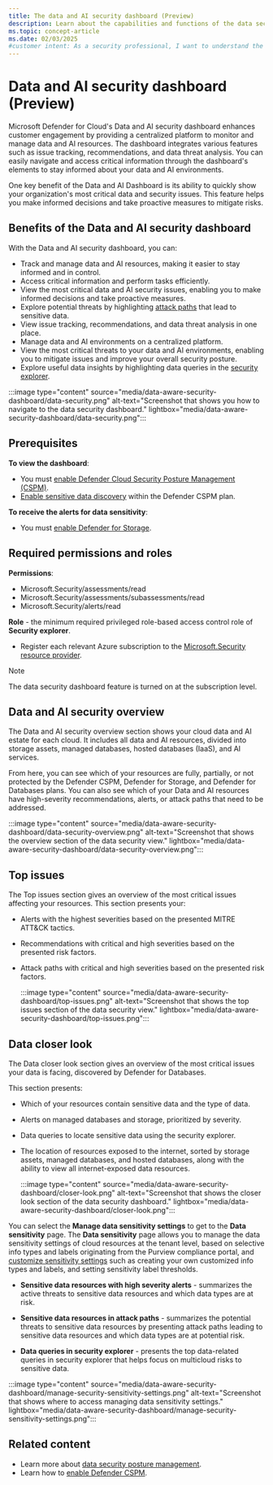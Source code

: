 ```yaml
---
title: The data and AI security dashboard (Preview)
description: Learn about the capabilities and functions of the data security posture management view in Microsoft Defender for Cloud.
ms.topic: concept-article
ms.date: 02/03/2025
#customer intent: As a security professional, I want to understand the information presented to me on the data and AI security dashboard so that I can effectively manage the security of my organization's data and AI estate, risks and insights.
---
```


# Data and AI security dashboard (Preview)

Microsoft Defender for Cloud's Data and AI security dashboard enhances customer engagement by providing a centralized platform to monitor and manage data and AI resources. The dashboard integrates various features such as issue tracking, recommendations, and data threat analysis. You can easily navigate and access critical information through the dashboard's elements to stay informed about your data and AI environments.

One key benefit of the Data and AI Dashboard is its ability to quickly show your organization's most critical data and security issues. This feature helps you make informed decisions and take proactive measures to mitigate risks.

## Benefits of the Data and AI security dashboard

With the Data and AI security dashboard, you can:

- Track and manage data and AI resources, making it easier to stay informed and in control.
- Access critical information and perform tasks efficiently.
- View the most critical data and AI security issues, enabling you to make informed decisions and take proactive measures.
- Explore potential threats by highlighting [attack paths](concept-attack-path.md) that lead to sensitive data.
- View issue tracking, recommendations, and data threat analysis in one place.
- Manage data and AI environments on a centralized platform.
- View the most critical threats to your data and AI environments, enabling you to mitigate issues and improve your overall security posture.
- Explore useful data insights by highlighting data queries in the [security explorer](how-to-manage-cloud-security-explorer.md).

:::image type="content" source="media/data-aware-security-dashboard/data-security.png" alt-text="Screenshot that shows you how to navigate to the data security dashboard." lightbox="media/data-aware-security-dashboard/data-security.png":::

## Prerequisites

**To view the dashboard**:

- You must [enable Defender Cloud Security Posture Management (CSPM)](tutorial-enable-cspm-plan.md).
- [Enable sensitive data discovery](tutorial-enable-cspm-plan.md#enable-the-components-of-the-defender-cspm-plan) within the Defender CSPM plan.  

**To receive the alerts for data sensitivity**:

- You must [enable Defender for Storage](tutorial-enable-storage-plan.md).

## Required permissions and roles

**Permissions**:

- Microsoft.Security/assessments/read
- Microsoft.Security/assessments/subassessments/read
- Microsoft.Security/alerts/read

**Role** - the minimum required privileged role-based access control role of **Security explorer**.

- Register each relevant Azure subscription to the [Microsoft.Security resource provider](/azure/azure-resource-manager/management/resource-providers-and-types#register-resource-provider).

> [!NOTE]
> The data security dashboard feature is turned on at the subscription level.

## Data and AI security overview

The Data and AI security overview section shows your cloud data and AI estate for each cloud. It includes all data and AI resources, divided into storage assets, managed databases, hosted databases (IaaS), and AI services.

From here, you can see which of your resources are fully, partially, or not protected by the Defender CSPM, Defender for Storage, and Defender for Databases plans. You can also see which of your Data and AI resources have high-severity recommendations, alerts, or attack paths that need to be addressed.

:::image type="content" source="media/data-aware-security-dashboard/data-security-overview.png" alt-text="Screenshot that shows the overview section of the data security view." lightbox="media/data-aware-security-dashboard/data-security-overview.png":::

## Top issues

The Top issues section gives an overview of the most critical issues affecting your resources. This section presents your:

- Alerts with the highest severities based on the presented MITRE ATT&CK tactics.
- Recommendations with critical and high severities based on the presented risk factors.
- Attack paths with critical and high severities based on the presented risk factors.

    :::image type="content" source="media/data-aware-security-dashboard/top-issues.png" alt-text="Screenshot that shows the top issues section of the data security view." lightbox="media/data-aware-security-dashboard/top-issues.png":::

## Data closer look

The Data closer look section gives an overview of the most critical issues your data is facing, discovered by Defender for Databases.

This section presents:

- Which of your resources contain sensitive data and the type of data.
- Alerts on managed databases and storage, prioritized by severity.
- Data queries to locate sensitive data using the security explorer.
- The location of resources exposed to the internet, sorted by storage assets, managed databases, and hosted databases, along with the ability to view all internet-exposed data resources.

    :::image type="content" source="media/data-aware-security-dashboard/closer-look.png" alt-text="Screenshot that shows the closer look section of the data security dashboard." lightbox="media/data-aware-security-dashboard/closer-look.png":::

You can select the **Manage data sensitivity settings** to get to the **Data sensitivity** page. The **Data sensitivity** page allows you to manage the data sensitivity settings of cloud resources at the tenant level, based on selective info types and labels originating from the Purview compliance portal, and [customize sensitivity settings](data-sensitivity-settings.md) such as creating your own customized info types and labels, and setting sensitivity label thresholds.

- **Sensitive data resources with high severity alerts** - summarizes the active threats to sensitive data resources and which data types are at risk.

- **Sensitive data resources in attack paths** - summarizes the potential threats to sensitive data resources  by presenting attack paths leading to sensitive data resources and which data types are at potential risk.

- **Data queries in security explorer** - presents the top data-related queries in security explorer that helps focus on multicloud risks to sensitive data.

:::image type="content" source="media/data-aware-security-dashboard/manage-security-sensitivity-settings.png" alt-text="Screenshot that shows where to access managing data sensitivity settings." lightbox="media/data-aware-security-dashboard/manage-security-sensitivity-settings.png":::

## Related content

- Learn more about [data security posture management](concept-data-security-posture.md).
- Learn how to [enable Defender CSPM](tutorial-enable-cspm-plan.md).
